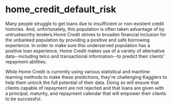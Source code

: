 # home_credit_default_risk
Many people struggle to get loans due to insufficient or non-existent credit histories. And, unfortunately, this population is often taken advantage of by untrustworthy lenders.Home Credit strives to broaden financial inclusion for the unbanked population by providing a positive and safe borrowing experience. In order to make sure this underserved population has a positive loan experience, Home Credit makes use of a variety of alternative data--including telco and transactional information--to predict their clients' repayment abilities.

While Home Credit is currently using various statistical and machine learning methods to make these predictions, they're challenging Kagglers to help them unlock the full potential of their data. Doing so will ensure that clients capable of repayment are not rejected and that loans are given with a principal, maturity, and repayment calendar that will empower their clients to be successful.
